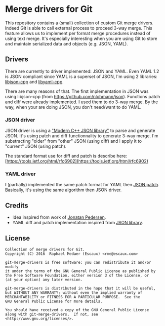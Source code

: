 # Merge drivers for Git

This repository contains a (small) collection of custom Git merge drivers.
Indeed Git is able to call external process to proceed 3-way merge.
This feature allows us to implement per format merge procedures instead of
using text merge. It's especially interesting when you are using Git to
store and maintain serialized data and objects (e.g. JSON, YAML).

## Drivers

There are currently to driver implemented: JSON and YAML.
Even YAML 1.2 is JSON compliant since YAML is a superset of JSON,
I'm using 2 libraries: [libjson-cpp](https://github.com/nlohmann/json)
and [libyaml-cpp](https://github.com/jbeder/yaml-cpp).

There are many reasons of that. The first implementation in JSON was using
libjson-cpp (from https://github.com/nlohmann/json). Functions patch and diff
were already implemented. I used them to do 3-way merge. By the way, when
your are doing JSON, you don't need/want to do YAML.

### JSON driver

JSON driver is using a ["Modern C++ JSON library"](https://github.com/nlohmann/json)
to parse and generate JSON. It's using patch and diff functionnality to generate
3-way merge. I'm substracting "older" from "other" JSON (using diff) and I apply
it to "current" JSON (using patch).

The standard format use for diff and patch is describe here:
[https://tools.ietf.org/html/rfc6902](https://tools.ietf.org/html/rfc6902)

### YAML driver

I (partially) implemented the same patch format for YAML then
[JSON patch](https://tools.ietf.org/html/rfc6902).
Basically, it's using the same algorithm then JSON driver.

## Credits

 - Idea inspired from work of [Jonatan Pedersen](https://github.com/jonatanpedersen/git-json-merge).
 - YAML diff and patch implementation inspired from [JSON library](https://github.com/nlohmann/json).

## License

    Collection of merge drivers for Git.
    Copyright (C) 2016  Raphael Medaer (Escaux) <rme@escaux.com>

    git-merge-drivers is free software: you can redistribute it and/or modify
    it under the terms of the GNU General Public License as published by
    the Free Software Foundation, either version 3 of the License, or
    (at your option) any later version.

    git-merge-drivers is distributed in the hope that it will be useful,
    but WITHOUT ANY WARRANTY; without even the implied warranty of
    MERCHANTABILITY or FITNESS FOR A PARTICULAR PURPOSE.  See the
    GNU General Public License for more details.

    You should have received a copy of the GNU General Public License
    along with git-merge-drivers.  If not, see <http://www.gnu.org/licenses/>.
